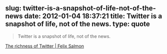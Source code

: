 slug: twitter-is-a-snapshot-of-life-not-of-the-news
date: 2012-01-04 18:37:21
title: Twitter is a snapshot of life, not of the news.
type: quote
---

> Twitter is a snapshot of life, not of the news.

[The richness of Twitter | Felix Salmon](http://blogs.reuters.com/felix-salmon/2012/01/04/the-richness-of-twitter/)
